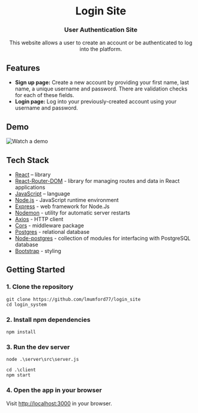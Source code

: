 <div align="center">
  <h1 align="center">Login Site</h1>
  <h3>User Authentication Site</h3>
  
This website allows a user to create an account or be authenticated to log into the platform.
</div>

## Features

- **Sign up page:** Create a new account by providing your first name, last name, a unique username and password. There are validation checks for each of these fields.
- **Login page:** Log into your previously-created account using your username and password.


## Demo 
![Watch a demo]("C:\Users\mumfo\Videos\login_system.mp4")

## Tech Stack

- [React](https://react.dev/) – library
- [React-Router-DOM](https://reactrouter.com/en/main) - library for managing routes and data in React applications
- [JavaScript](https://developer.mozilla.org/en-US/docs/Web/JavaScript/Guide) – language
- [Node.js](https://nodejs.org/en) - JavaScript runtime environment
- [Express](https://expressjs.com/) - web framework for Node.Js
- [Nodemon](https://nodemon.io/) - utility for automatic server restarts
- [Axios]() - HTTP client
- [Cors](https://expressjs.com/en/resources/middleware/cors.html) - middleware package
- [Postgres](https://www.postgresql.org/) - relational database
- [Node-postgres](https://node-postgres.com/) - collection of modules for interfacing with PostgreSQL database
- [Bootstrap](https://getbootstrap.com/docs/3.4/css/) - styling

## Getting Started

### 1. Clone the repository

```shell
git clone https://github.com/lmumford77/login_site
cd login_system
```

### 2. Install npm dependencies

```shell
npm install
```

### 3. Run the dev server

```shell
node .\server\src\server.js

cd .\client
npm start

```

### 4. Open the app in your browser

Visit [http://localhost:3000](http://localhost:3000) in your browser.


